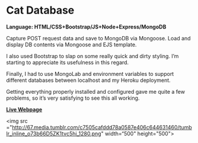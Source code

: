 # Cat Database
<strong>Language: HTML/CSS+Bootstrap/JS+Node+Express/MongoDB</strong>

Capture POST request data and save to MongoDB via Mongoose. Load and display DB contents via Mongoose and EJS template.

I also used Bootstrap to slap on some really quick and dirty styling. I’m starting to appreciate its usefulness in this regard. 

Finally, I had to use MongoLab and environment variables to support different databases between localhost and my Heroku deployment.

Getting everything properly installed and configured gave me quite a few problems, so it’s very satisfying to see this all working. 

<a href="http://darga-cat-database.herokuapp.com/"><b>Live Webpage</b></a>

<img src ="http://67.media.tumblr.com/c7505cafddd78a0587e406c644631460/tumblr_inline_o73b66D5ZK1tvc5hi_1280.png" width=“500" height="500">



